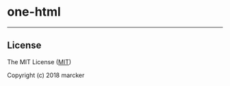 # one-html

---

## License

The MIT License ([MIT](https://github.com/marcker/one-html/blob/master/license.md))

Copyright (c) 2018 marcker

